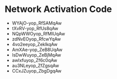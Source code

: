 # Network Activation Code
* WYAjO-yop_RfSAMqAw
* tXvRV-yop_RfUs8qAw
* NQpWWOyop_RfMIUqAw
* zdNvEOyop_RfcwYqAw
* 4vo2eeyop_ZeklkqAw
* AmXAe-yop_ZeB8UqAw
* lsDwWuyop_ZeBjMqAw
* awIxfuyop_Zf6c0qAw
* au3NLeyop_ZfZgsqAw
* CCxJZuyop_ZbgDgqAw
